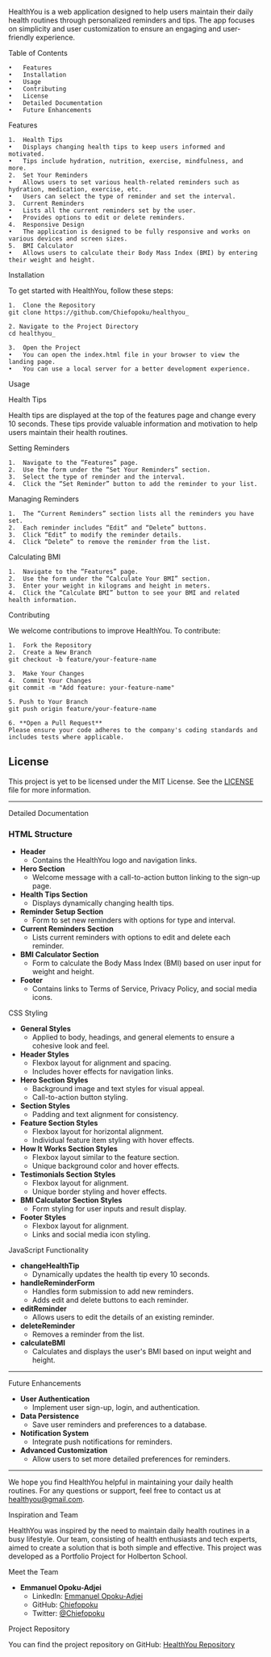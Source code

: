 HealthYou is a web application designed to help users maintain their daily health routines through personalized reminders and tips. The app focuses on simplicity and user customization to ensure an engaging and user-friendly experience.

Table of Contents

	•	Features
	•	Installation
	•	Usage
	•	Contributing
	•	License
	•	Detailed Documentation
	•	Future Enhancements

Features

	1.	Health Tips
	•	Displays changing health tips to keep users informed and motivated.
	•	Tips include hydration, nutrition, exercise, mindfulness, and more.
	2.	Set Your Reminders
	•	Allows users to set various health-related reminders such as hydration, medication, exercise, etc.
	•	Users can select the type of reminder and set the interval.
	3.	Current Reminders
	•	Lists all the current reminders set by the user.
	•	Provides options to edit or delete reminders.
	4.	Responsive Design
	•	The application is designed to be fully responsive and works on various devices and screen sizes.
	5.	BMI Calculator
	•	Allows users to calculate their Body Mass Index (BMI) by entering their weight and height.

Installation

To get started with HealthYou, follow these steps:

	1.	Clone the Repository
    git clone https://github.com/Chiefopoku/healthyou_

    2. Navigate to the Project Directory
    cd healthyou_

    3.	Open the Project
	•	You can open the index.html file in your browser to view the landing page.
	•	You can use a local server for a better development experience.

Usage

Health Tips

Health tips are displayed at the top of the features page and change every 10 seconds. These tips provide valuable information and motivation to help users maintain their health routines.

Setting Reminders

	1.	Navigate to the “Features” page.
	2.	Use the form under the “Set Your Reminders” section.
	3.	Select the type of reminder and the interval.
	4.	Click the “Set Reminder” button to add the reminder to your list.

Managing Reminders

	1.	The “Current Reminders” section lists all the reminders you have set.
	2.	Each reminder includes “Edit” and “Delete” buttons.
	3.	Click “Edit” to modify the reminder details.
	4.	Click “Delete” to remove the reminder from the list.

Calculating BMI

	1.	Navigate to the “Features” page.
	2.	Use the form under the “Calculate Your BMI” section.
	3.	Enter your weight in kilograms and height in meters.
	4.	Click the “Calculate BMI” button to see your BMI and related health information.

Contributing

We welcome contributions to improve HealthYou. To contribute:

	1.	Fork the Repository
	2.	Create a New Branch
    git checkout -b feature/your-feature-name

    3.	Make Your Changes
	4.	Commit Your Changes
    git commit -m "Add feature: your-feature-name"

    5. Push to Your Branch
    git push origin feature/your-feature-name

    6. **Open a Pull Request**
    Please ensure your code adheres to the company's coding standards and includes tests where applicable.

## License

This project is yet to be licensed under the MIT License. See the [LICENSE](LICENSE) file for more information.

---

Detailed Documentation

### HTML Structure

- **Header**
    - Contains the HealthYou logo and navigation links.
- **Hero Section**
    - Welcome message with a call-to-action button linking to the sign-up page.
- **Health Tips Section**
    - Displays dynamically changing health tips.
- **Reminder Setup Section**
    - Form to set new reminders with options for type and interval.
- **Current Reminders Section**
    - Lists current reminders with options to edit and delete each reminder.
- **BMI Calculator Section**
    - Form to calculate the Body Mass Index (BMI) based on user input for weight and height.
- **Footer**
    - Contains links to Terms of Service, Privacy Policy, and social media icons.

CSS Styling

- **General Styles**
    - Applied to body, headings, and general elements to ensure a cohesive look and feel.
- **Header Styles**
    - Flexbox layout for alignment and spacing.
    - Includes hover effects for navigation links.
- **Hero Section Styles**
    - Background image and text styles for visual appeal.
    - Call-to-action button styling.
- **Section Styles**
    - Padding and text alignment for consistency.
- **Feature Section Styles**
    - Flexbox layout for horizontal alignment.
    - Individual feature item styling with hover effects.
- **How It Works Section Styles**
    - Flexbox layout similar to the feature section.
    - Unique background color and hover effects.
- **Testimonials Section Styles**
    - Flexbox layout for alignment.
    - Unique border styling and hover effects.
- **BMI Calculator Section Styles**
    - Form styling for user inputs and result display.
- **Footer Styles**
    - Flexbox layout for alignment.
    - Links and social media icon styling.

JavaScript Functionality

- **changeHealthTip**
    - Dynamically updates the health tip every 10 seconds.
- **handleReminderForm**
    - Handles form submission to add new reminders.
    - Adds edit and delete buttons to each reminder.
- **editReminder**
    - Allows users to edit the details of an existing reminder.
- **deleteReminder**
    - Removes a reminder from the list.
- **calculateBMI**
    - Calculates and displays the user's BMI based on input weight and height.

---

Future Enhancements

- **User Authentication**
    - Implement user sign-up, login, and authentication.
- **Data Persistence**
    - Save user reminders and preferences to a database.
- **Notification System**
    - Integrate push notifications for reminders.
- **Advanced Customization**
    - Allow users to set more detailed preferences for reminders.

---

We hope you find HealthYou helpful in maintaining your daily health routines. For any questions or support, feel free to contact us at healthyou@gmail.com.

Inspiration and Team

HealthYou was inspired by the need to maintain daily health routines in a busy lifestyle. Our team, consisting of health enthusiasts and tech experts, aimed to create a solution that is both simple and effective. This project was developed as a Portfolio Project for Holberton School.

Meet the Team

- **Emmanuel Opoku-Adjei**
  - LinkedIn: [Emmanuel Opoku-Adjei](https://www.linkedin.com/in/emmanuel-opoku-adjei)
  - GitHub: [Chiefopoku](https://github.com/Chiefopoku)
  - Twitter: [@Chiefopoku](https://twitter.com/Chiefopoku)

Project Repository

You can find the project repository on GitHub: [HealthYou Repository](https://github.com/Chiefopoku/healthyou_)
